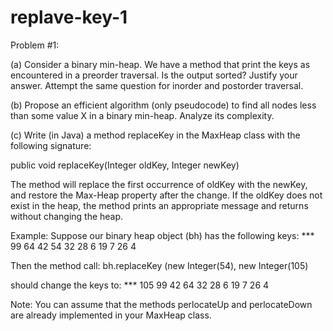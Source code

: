 # replave-key-1

Problem #1:

(a) Consider a binary min-heap. We have a method that print the keys as encountered in a preorder traversal. Is the output sorted? Justify your answer. Attempt the same question for inorder and postorder traversal.

(b) Propose an efficient algorithm (only pseudocode) to find all nodes less than some value X in a binary min-heap. Analyze its complexity.

(c) Write (in Java) a method replaceKey in the MaxHeap class with the following signature:

public void replaceKey(Integer oldKey, Integer newKey)

The method will replace the first occurrence of oldKey with the newKey, and restore the Max-Heap property after the change. If the oldKey does not exist in the heap, the method prints an appropriate message and returns without changing the heap.

Example: Suppose our binary heap object (bh) has the following keys: *** 99 64 42 54 32 28 6 19 7 26 4

Then the method call: bh.replaceKey (new Integer(54), new Integer(105)

should change the keys to: *** 105 99 42 64 32 28 6 19 7 26 4

Note: You can assume that the methods perlocateUp and perlocateDown are already implemented in your MaxHeap class.
